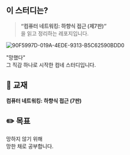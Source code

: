 ## 이 스터디는?

> **“컴퓨터 네트워킹: 하향식 접근 (제7판)”**  
> 을 읽고 정리하는 레포지입니다.  

![90F5997D-019A-4EDE-9313-B5C62590BDD0](https://github.com/user-attachments/assets/2ce373c6-927b-4ab6-b8e9-2dd61411e1c8)

"망했다"  
그 직감 하나로 시작한 컴네 스터디입니다.



## 📘 교재  
**컴퓨터 네트워킹: 하향식 접근 (7판)**  



## ✏️ 목표  
망하지 않기 위해  
망한 채로 공부합니다.

